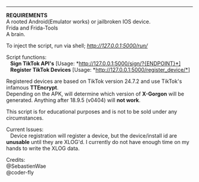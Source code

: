 
__________________
**REQUIREMENTS**  
A rooted Android(Emulator works) or jailbroken IOS device.  
Frida and Frida-Tools  
A brain.  

To inject the script, run via shell; *http://127.0.0.1:5000/run/*

Script functions:  
  &ensp; **Sign TikTok API's**  [Usage: *http://127.0.0.1:5000/sign/?{ENDPOINT}*]  
  &ensp; **Register TikTok Devices** [Usage: *http://127.0.0.1:5000/register_device/*]  
  
 Registered devices are based on TikTok version 24.7.2 and use TikTok's infamous **TTEncrypt**.  
 Depending on the APK, will determine which version of **X-Gorgon** will be generated. Anything after 18.9.5 (v0404) will **not work**.  
 
 This script is for educational purposes and is not to be sold under any circumstances.
 
 Current Issues:  
  &ensp; Device registration will register a device, but the device/install id are **unusable** until they are XLOG'd. I currently do not have enough time on my hands to write the XLOG data.  
  
  Credits:  
  @SebastienWae  
  @coder-fly
